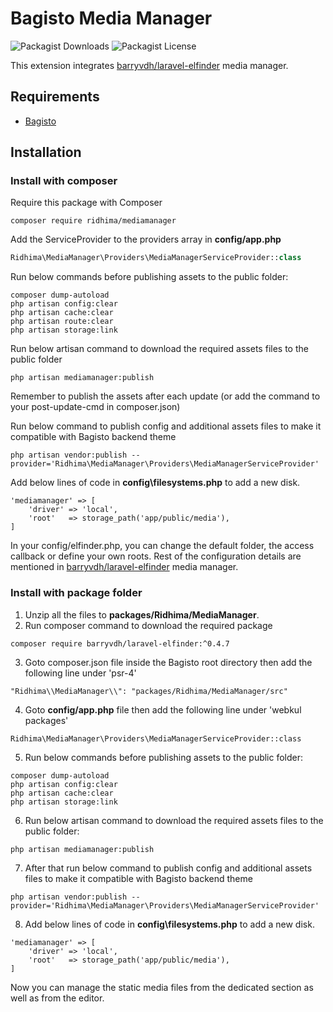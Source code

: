 # Bagisto Media Manager
![Packagist Downloads](https://img.shields.io/packagist/dt/ridhima/mediamanager) ![Packagist License](https://img.shields.io/packagist/l/ridhima/mediamanager)

This extension integrates [barryvdh/laravel-elfinder](https://github.com/barryvdh/laravel-elfinder) media manager.

## Requirements
- [Bagisto](https://github.com/bagisto/bagisto)

## Installation

### Install with composer

Require this package with Composer

	composer require ridhima/mediamanager

Add the ServiceProvider to the providers array in **config/app.php**

```php
Ridhima\MediaManager\Providers\MediaManagerServiceProvider::class
```

Run below commands before publishing assets to the public folder:
```
composer dump-autoload
php artisan config:clear
php artisan cache:clear
php artisan route:clear
php artisan storage:link
```

Run below artisan command to download the required assets files to the public folder

	php artisan mediamanager:publish

Remember to publish the assets after each update (or add the command to your post-update-cmd in composer.json)

Run below command to publish config and additional assets files to make it compatible with Bagisto backend theme

	php artisan vendor:publish --provider='Ridhima\MediaManager\Providers\MediaManagerServiceProvider'

Add below lines of code in **config\filesystems.php** to add a new disk.
```
'mediamanager' => [
    'driver' => 'local',
    'root'   => storage_path('app/public/media'),
]
```

In your config/elfinder.php, you can change the default folder, the access callback or define your own roots.
Rest of the configuration details are mentioned in [barryvdh/laravel-elfinder](https://github.com/barryvdh/laravel-elfinder) media manager.

### Install with package folder
1. Unzip all the files to **packages/Ridhima/MediaManager**.
2. Run composer command to download the required package
```
composer require barryvdh/laravel-elfinder:^0.4.7
```
3. Goto composer.json file inside the Bagisto root directory then add the following line under 'psr-4'
```
"Ridhima\\MediaManager\\": "packages/Ridhima/MediaManager/src"
```
4. Goto **config/app.php** file then add the following line under 'webkul packages'
```
Ridhima\MediaManager\Providers\MediaManagerServiceProvider::class
```
5. Run below commands before publishing assets to the public folder:
```
composer dump-autoload
php artisan config:clear
php artisan cache:clear
php artisan storage:link
```
6. Run below artisan command to download the required assets files to the public folder:
```
php artisan mediamanager:publish
```
7. After that run below command to publish config and additional assets files to make it compatible with Bagisto backend theme
```
php artisan vendor:publish --provider='Ridhima\MediaManager\Providers\MediaManagerServiceProvider'
```
8. Add below lines of code in **config\filesystems.php** to add a new disk.
```
'mediamanager' => [
    'driver' => 'local',
    'root'   => storage_path('app/public/media'),
]
```
Now you can manage the static media files from the dedicated section as well as from the editor.